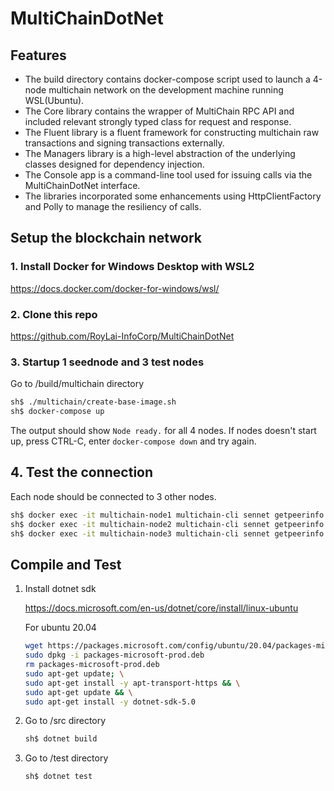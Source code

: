 # MultiChainDotNet

## Features

* The build directory contains docker-compose script used to launch a 4-node multichain network on the development machine running WSL(Ubuntu).
* The Core library contains the wrapper of MultiChain RPC API and included relevant strongly typed class for request and response.
* The Fluent library is a fluent framework for constructing multichain raw transactions and signing transactions externally.
* The Managers library is a high-level abstraction of the underlying classes designed for dependency injection.
* The Console app is a command-line tool used for issuing calls via the MultiChainDotNet interface.
* The libraries incorporated some enhancements using HttpClientFactory and Polly to manage the resiliency of calls.

## Setup the blockchain network

### 1. Install Docker for Windows Desktop with WSL2

https://docs.docker.com/docker-for-windows/wsl/

### 2. Clone this repo

https://github.com/RoyLai-InfoCorp/MultiChainDotNet

### 3. Startup 1 seednode and 3 test nodes

Go to /build/multichain directory

```bash
sh$ ./multichain/create-base-image.sh
sh$ docker-compose up
```

The output should show `Node ready.` for all 4 nodes.
If nodes doesn't start up, press CTRL-C, enter `docker-compose down` and try again.

## 4. Test the connection

Each node should be connected to 3 other nodes.

```bash
sh$ docker exec -it multichain-node1 multichain-cli sennet getpeerinfo
sh$ docker exec -it multichain-node2 multichain-cli sennet getpeerinfo
sh$ docker exec -it multichain-node3 multichain-cli sennet getpeerinfo
```

## Compile and Test

1. Install dotnet sdk

   https://docs.microsoft.com/en-us/dotnet/core/install/linux-ubuntu

   For ubuntu 20.04

   ```bash
   wget https://packages.microsoft.com/config/ubuntu/20.04/packages-microsoft-prod.deb -O packages-microsoft-prod.deb
   sudo dpkg -i packages-microsoft-prod.deb
   rm packages-microsoft-prod.deb
   sudo apt-get update; \
   sudo apt-get install -y apt-transport-https && \
   sudo apt-get update && \
   sudo apt-get install -y dotnet-sdk-5.0
   ```

2. Go to /src directory

   ```bash
   sh$ dotnet build
   ```

3. Go to /test directory

   ```bash
   sh$ dotnet test
   ```


